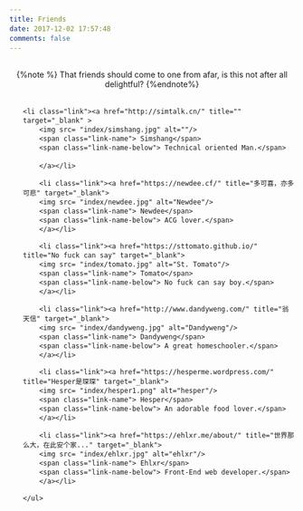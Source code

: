 ```yaml
---
title: Friends
date: 2017-12-02 17:57:48
comments: false
---
```


<br>




<center>{%note %}
That friends should come to one from afar, is this not after all delightful?
{%endnote%}
</center>



<br>

<div class="link-body">
	<ul>
    
<!--simshang begin-->
	<li class="link"><a href="http://simtalk.cn/" title="" target="_blank" >
        <img src= "index/simshang.jpg" alt=""/>
        <span class="link-name"> Simshang</span>
        <span class="link-name-below"> Technical oriented Man.</span>
        
        </a></li>
<!--simshang end-->


<!--newdee begin-->
        <li class="link"><a href="https://newdee.cf/" title="多可喜，亦多可悲" target="_blank">
        <img src= "index/newdee.jpg" alt="Newdee"/>
        <span class="link-name"> Newdee</span>
        <span class="link-name-below"> ACG lover.</span>
        </a></li>
<!--newdee end-->


<!--ST.TOMATO begin-->
        <li class="link"><a href="https://sttomato.github.io/" title="No fuck can say" target="_blank">
        <img src= "index/tomato.jpg" alt="St. Tomato"/>
        <span class="link-name"> Tomato</span>
        <span class="link-name-below"> No fuck can say boy.</span>
        </a></li>
<!--ST.TOMATO end-->


<!--dandyweng begin-->
        <li class="link"><a href="http://www.dandyweng.com/" title="翁天信" target="_blank">
        <img src= "index/dandyweng.jpg" alt="Dandyweng"/>
        <span class="link-name"> Dandyweng</span>
        <span class="link-name-below"> A great homeschooler.</span>
        </a></li>
<!--dandyweng end-->


<!--next begin-->
        <li class="link"><a href="https://hesperme.wordpress.com/" title="Hesper是琛琛" target="_blank">
        <img src= "index/hesper1.png" alt="hesper"/>
        <span class="link-name"> Hesper</span>
        <span class="link-name-below"> An adorable food lover.</span>
        </a></li>
<!--next end-->


<!--ehlxr begin-->
        <li class="link"><a href="https://ehlxr.me/about/" title="世界那么大，在此安个家..." target="_blank">
        <img src= "index/ehlxr.jpg" alt="ehlxr"/>
        <span class="link-name"> Ehlxr</span>
        <span class="link-name-below"> Front-End web developer.</span>
        </a></li>
<!--ehlxr end-->



	</ul>
</div>